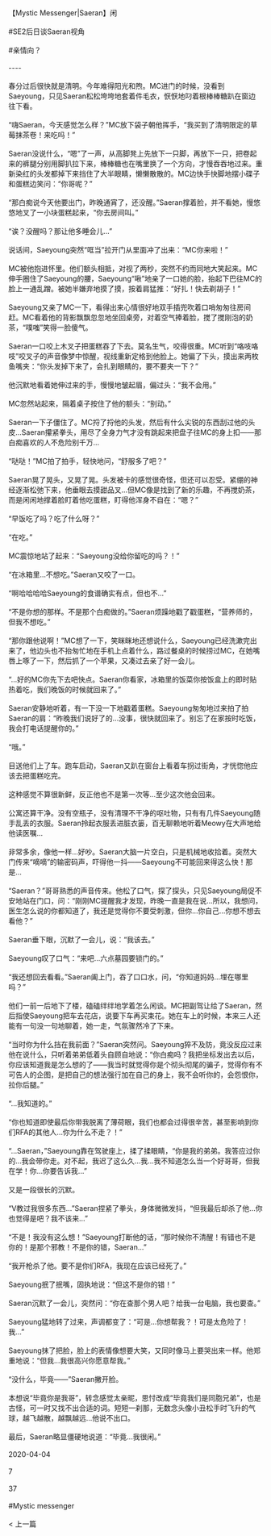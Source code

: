 <br/><br/>【Mystic Messenger|Saeran】闲<br/><br/>#SE2后日谈Saeran视角<br/><br/>#亲情向？<br/><br/>----<br/><br/>春分过后很快就是清明。今年难得阳光和煦。MC进门的时候，没看到Saeyoung，只见Saeran松松垮垮地套着件毛衣，恹恹地叼着根棒棒糖趴在窗边往下看。<br/><br/>“嗨Saeran，今天感觉怎么样？”MC放下袋子朝他挥手，“我买到了清明限定的草莓抹茶卷！来吃吗！”<br/><br/>Saeran没说什么，“嗯”了一声，从高脚凳上先放下一只脚，再放下一只，把卷起来的裤腿分别用脚扒拉下来，棒棒糖也在嘴里换了一个方向，才慢吞吞地过来。重新染红的头发都掉下来挡住了大半眼睛，懒懒散散的。MC边快手快脚地摆小碟子和蛋糕边笑问：“你哥呢？”<br/><br/>“那白痴说今天他要出门，昨晚通宵了，还没醒。”Saeran撑着脸，并不看她，慢悠悠地叉了一小块蛋糕起来，“你去房间叫。”<br/><br/>“诶？没醒吗？那让他多睡会儿...”<br/><br/>说话间，Saeyoung突然“哐当”拉开门从里面冲了出来：“MC你来啦！”<br/><br/>MC被他抱进怀里。他们额头相抵，对视了两秒，突然不约而同地大笑起来。MC伸手圈住了Saeyoung的腰，Saeyoung“啾”地亲了一口她的脸，抬起下巴往MC的脸上一通乱蹭。被她半嫌弃地摸了摸，按着肩猛推：“好扎！快去剃胡子！”<br/><br/>Saeyoung又亲了MC一下，看得出来心情很好地双手插兜吹着口哨匆匆往房间赶。MC看着他的背影飘飘忽忽地坐回桌旁，对着空气捧着脸，搅了搅刚泡的奶茶，“噗嗤”笑得一脸傻气。<br/><br/>Saeran一口咬上木叉子把蛋糕吞了下去。莫名生气，咬得很重。MC听到“咯吱咯吱”咬叉子的声音像梦中惊醒，视线重新定格到他脸上。她偏了下头，摸出来两枚鱼嘴夹：“你头发掉下来了，会扎到眼睛的，要不要夹一下？”<br/><br/>他沉默地看着她伸过来的手，慢慢地皱起眉，偏过头：“我不会用。”<br/><br/>MC忽然站起来，隔着桌子按住了他的额头：“别动。”<br/><br/>Saeran一下子僵住了。MC捋了捋他的头发，然后有什么尖锐的东西刮过他的头皮...Saeran攥紧拳头，用尽了全身力气才没有跳起来把盘子往MC的身上扣——那白痴喜欢的人不危险别千万...<br/><br/>“哒哒！”MC拍了拍手，轻快地问，“舒服多了吧？”<br/><br/>Saeran晃了晃头，又晃了晃。头发被卡的感觉很奇怪，但还可以忍受。紧绷的神经逐渐松弛下来，他垂眼去摸甜品叉...但MC像是找到了新的乐趣，不再搅奶茶，而是闲闲地撑着脸盯着他吃蛋糕，盯得他浑身不自在：“嗯？”<br/><br/>“早饭吃了吗？吃了什么呀？”<br/><br/>“在吃。”<br/><br/>MC震惊地站了起来：“Saeyoung没给你留吃的吗？！”<br/><br/>“在冰箱里...不想吃。”Saeran又咬了一口。<br/><br/>“啊哈哈哈哈Saeyoung的食谱确实有点，但也不...”<br/><br/>“不是你想的那样。不是那个白痴做的。”Saeran烦躁地戳了戳蛋糕，“营养师的，但我不想吃。”<br/><br/>“那你跟他说啊！”MC想了一下，笑眯眯地还想说什么，Saeyoung已经洗漱完出来了，他边头也不抬匆忙地在手机上点着什么，路过餐桌的时候捞过MC，在她嘴唇上啄了一下，然后抓了一个苹果，又凑过去亲了好一会儿。<br/><br/>“...好的MC你先下去吧快点。Saeran你看家，冰箱里的饭菜你按饭盒上的即时贴热着吃，我们晚饭的时候就回来了。”<br/><br/>Saeran安静地听着，有一下没一下地戳着蛋糕。Saeyoung匆匆地过来拍了拍Saeran的肩：“昨晚我们说好了的...没事，很快就回来了。别忘了在家按时吃饭，我会打电话提醒你的。”<br/><br/>“哦。”<br/><br/>目送他们上了车。跑车启动，Saeran又趴在窗台上看着车拐过街角，才恍惚他应该去把蛋糕吃完。<br/><br/>这种感觉不算很新鲜，反正他也不是第一次等...至少这次他会回来。<br/><br/>公寓还算干净。没有空瓶子，没有清理不干净的呕吐物，只有有几件Saeyoung随手乱丢的衣服。Saeran拎起衣服丢进脏衣篓，百无聊赖地听着Meowy在大声地给他读医嘱...<br/><br/>非常多余，像他一样...好吵。Saeran大脑一片空白，只是机械地收拾着。突然大门传来“嘀嘀”的输密码声，吓得他一抖——Saeyoung不可能回来得这么快！那是...<br/><br/>“Saeran？”哥哥熟悉的声音传来。他松了口气，探了探头，只见Saeyoung局促不安地站在门口，问：“刚刚MC提醒我才发现，昨晚一直是我在说...所以，我想问，医生怎么说的你都知道了，我还是觉得你不要受刺激，但你...你自己...你想不想去看他？”<br/><br/>Saeran垂下眼，沉默了一会儿，说：“我该去。”<br/><br/>Saeyoung叹了口气：“来吧...六点墓园要锁门的。”<br/><br/>“我还想回去看看。”Saeran阖上门，吞了口口水，问，“你知道妈妈...埋在哪里吗？”<br/><br/>他们一前一后地下了楼，磕磕绊绊地学着怎么闲谈。MC把副驾让给了Saeran，然后指使Saeyoung把车去花店，说要下车再买束花。她在车上的时候，本来三人还能有一句没一句地聊着，她一走，气氛骤然冷了下来。<br/><br/>“当时你为什么挡在我前面？”Saeran突然问。Saeyoung猝不及防，竟没反应过来他在说什么，只听着弟弟低着头自顾自地说：“你白痴吗？我把坐标发出去以后，你应该知道我是怎么想的了——我当时就觉得你是个彻头彻尾的骗子，觉得你有不可告人的企图，是把自己的想法强行加在自己的身上，我不会听你的，会怨恨你，拉你后腿。”<br/><br/>“...我知道的。”<br/><br/>“你也知道即使最后你带我脱离了薄荷眼，我们也都会过得很辛苦，甚至影响到你们RFA的其他人...你为什么不走？！”<br/><br/>“...Saeran，”Saeyoung靠在驾驶座上，揉了揉眼睛，“你是我的弟弟。我答应过你的...我会带你走。对不起，我迟了这么久...我...我不知道怎么当一个好哥哥，但我在学！你...你要告诉我...”<br/><br/>又是一段很长的沉默。<br/><br/>“V教过我很多东西...”Saeran捏紧了拳头，身体微微发抖，“但我最后却杀了他...你也觉得是吧？我不该来...”<br/><br/>“不是！我没有这么想！”Saeyoung打断他的话，“那时候你不清醒！有错也不是你的！是那个邪教！不是你的错，Saeran...”<br/><br/>“我开枪杀了他。要不是你们RFA，我现在应该已经死了。”<br/><br/>Saeyoung抿了抿嘴，固执地说：“但这不是你的错！”<br/><br/>Saeran沉默了一会儿，突然问：“你在查那个男人吧？给我一台电脑，我也要查。”<br/><br/>Saeyoung猛地转了过来，声调都变了：“可是...你想帮我？！可是太危险了！我...”<br/><br/>Saeyoung抹了把脸，脸上的表情像想要大笑，又同时像马上要哭出来一样。他郑重地说：“但我...我很高兴你愿意帮我。”<br/><br/>“没什么，毕竟——”Saeran撇开脸。<br/><br/>本想说“毕竟你是我哥”，转念感觉太亲昵，思忖改成“毕竟我们是同胞兄弟”，也是古怪，可一时又找不出合适的词。短短一刹那，无数念头像小丑松手时飞升的气球，越飞越散，越飘越远...他说不出口。<br/><br/>最后，Saeran略显僵硬地说道：“毕竟...我很闲。”<br/><br/>2020-04-04<br/><br/>7<br/><br/>37<br/><br/>#Mystic messenger<br/><br/>< 上一篇<br/><br/>